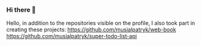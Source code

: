 ### Hi there 👋

Hello, in addition to the repositories visible on the profile, I also took part in creating these projects:
https://github.com/musialpatryk/web-book
https://github.com/musialpatryk/super-todo-list-api

<!--
**ViciousCabaret/ViciousCabaret** is a ✨ _special_ ✨ repository because its `README.md` (this file) appears on your GitHub profile.

Here are some ideas to get you started:

- 🔭 I’m currently working on ...
- 🌱 I’m currently learning ...
- 👯 I’m looking to collaborate on ...
- 🤔 I’m looking for help with ...
- 💬 Ask me about ...
- 📫 How to reach me: ...
- 😄 Pronouns: ...
- ⚡ Fun fact: ...
-->

